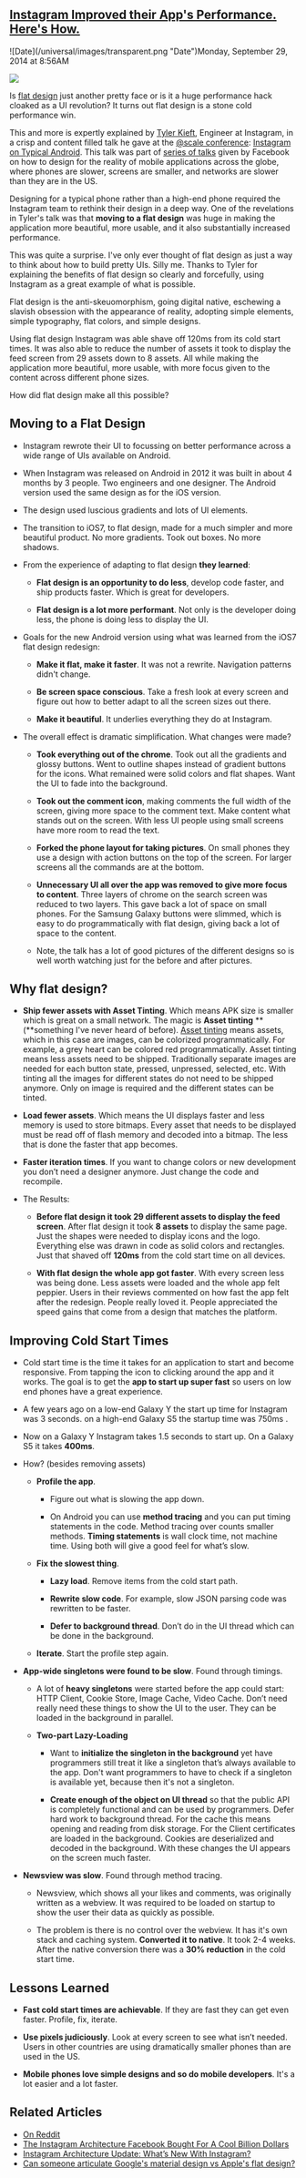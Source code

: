 ## [Instagram Improved their App's Performance. Here's How.](/blog/2014/9/29/instagram-improved-their-apps-performance-heres-how.html)

<div class="journal-entry-tag journal-entry-tag-post-title"><span class="posted-on">![Date](/universal/images/transparent.png "Date")Monday, September 29, 2014 at 8:56AM</span></div>

<div class="body">

![](http://farm8.staticflickr.com/7011/6464246201_bddb8c499e_o.jpg)

Is [flat design](http://en.wikipedia.org/wiki/Flat_UI_Design) just another pretty face or is it a huge performance hack cloaked as a UI revolution? It turns out flat design is a stone cold performance win.

This and more is expertly explained by [Tyler Kieft](http://tylerkieft.com/), Engineer at Instagram, in a crisp and content filled talk he gave at the [@scale conference](http://atscaleconference.com/): [Instagram on Typical Android](https://www.youtube.com/watch?v=GHTO2WKDO6I#t=8927). This talk was part of [series of talks](/blog/2014/9/22/how-facebook-makes-mobile-work-at-scale-for-all-phones-on-al.html) given by Facebook on how to design for the reality of mobile applications across the globe, where phones are slower, screens are smaller, and networks are slower than they are in the US.

Designing for a typical phone rather than a high-end phone required the Instagram team to rethink their design in a deep way. One of the revelations in Tyler's talk was that **moving to a flat design** was huge in making the application more beautiful, more usable, and it also substantially increased performance.

This was quite a surprise. I've only ever thought of flat design as just a way to think about how to build pretty UIs. Silly me. Thanks to Tyler for explaining the benefits of flat design so clearly and forcefully, using Instagram as a great example of what is possible.

Flat design is the anti-skeuomorphism, going digital native, eschewing a slavish obsession with the appearance of reality, adopting simple elements, simple typography, flat colors, and simple designs.

Using flat design Instagram was able shave off 120ms from its cold start times. It was also able to reduce the number of assets it took to display the feed screen from 29 assets down to 8 assets. All while making the application more beautiful, more usable, with more focus given to the content across different phone sizes.

How did flat design make all this possible? 

## Moving to a Flat Design

*   Instagram rewrote their UI to focussing on better performance across a wide range of UIs available on Android.

*   When Instagram was released on Android in 2012 it was built in about 4 months by 3 people. Two engineers and one designer. The Android version used the same design as for the iOS version.

*   The design used luscious gradients and lots of UI elements.

*   The transition to iOS7, to flat design, made for a much simpler and more beautiful product. No more gradients. Took out boxes. No more shadows. 

*   From the experience of adapting to flat design **they learned**:

    *   **Flat design is an opportunity to do less**, develop code faster, and ship products faster. Which is great for developers.

    *   **Flat design is a lot more performant**. Not only is the developer doing less, the phone is doing less to display the UI.

*   Goals for the new Android version using what was learned from the iOS7 flat design redesign:

    *   **Make it flat, make it faster**. It was not a rewrite. Navigation patterns didn't change.

    *   **Be screen space conscious**. Take a fresh look at every screen and figure out how to better adapt to all the screen sizes out there.

    *   **Make it beautiful**. It underlies everything they do at Instagram.

*   The overall effect is dramatic simplification. What changes were made? 

    *   **Took everything out of the chrome**. Took out all the gradients and glossy buttons. Went to outline shapes instead of gradient buttons for the icons. What remained were solid colors and flat shapes. Want the UI to fade into the background. 

    *   **Took out the comment icon**, making comments the full width of the screen, giving more space to the comment text. Make content what stands out on the screen. With less UI people using small screens have more room to read the text.

    *   **Forked the phone layout for taking pictures**. On small phones they use a design with action buttons on the top of the screen. For larger screens all the commands are at the bottom.

    *   **Unnecessary UI all over the app was removed to give more focus to content**. Three layers of chrome on the search screen was reduced to two layers. This gave back a lot of space on small phones. For the Samsung Galaxy buttons were slimmed, which is easy to do programmatically with flat design, giving back a lot of space to the content.

    *   Note, the talk has a lot of good pictures of the different designs so is well worth watching just for the before and after pictures.

## Why flat design?

*   **Ship fewer assets with Asset Tinting**. Which means APK size is smaller which is great on a small network. The magic is **Asset tinting** **(**something I've never heard of before). [Asset tinting](http://blog.danlew.net/2014/08/18/fast-android-asset-theming-with-colorfilter/) means assets, which in this case are images, can be colorized programmatically. For example, a grey heart can be colored red programmatically. Asset tinting means less assets need to be shipped. Traditionally separate images are needed for each button state, pressed, unpressed, selected, etc. With tinting all the images for different states do not need to be shipped anymore. Only on image is required and the different states can be tinted.

*   **Load fewer assets**. Which means the UI displays faster and less memory is used to store bitmaps. Every asset that needs to be displayed must be read off of flash memory and decoded into a bitmap. The less that is done the faster that app becomes.

*   **Faster iteration times**. If you want to change colors or new development you don’t need a designer anymore. Just change the code and recompile.

*   The Results:

    *   **Before flat design it took 29 different assets to display the feed screen**. After flat design it took **8 assets** to display the same page. Just the shapes were needed to display icons and the logo. Everything else was drawn in code as solid colors and rectangles. Just that shaved off **120ms** from the cold start time on all devices.

    *   **With flat design the whole app got faster**. With every screen less was being done. Less assets were loaded and the whole app felt peppier. Users in their reviews commented on how fast the app felt after the redesign. People really loved it. People appreciated the speed gains that come from a design that matches the platform.

## Improving Cold Start Times

*   Cold start time is the time it takes for an application to start and become responsive. From tapping the icon to clicking around the app and it works. The goal is to get the **app to start up super fast** so users on low end phones have a great experience.

*   A few years ago on a low-end Galaxy Y the start up time for Instagram was 3 seconds. on a high-end Galaxy S5 the startup time was 750ms .

*   Now on a Galaxy Y Instagram takes 1.5 seconds to start up. On a Galaxy S5 it takes **400ms**.

*   How? (besides removing assets)

    *   **Profile the app**.

        *   Figure out what is slowing the app down.

        *   On Android you can use **method tracing** and you can put timing statements in the code. Method tracing over counts smaller methods. **Timing statements** is wall clock time, not machine time. Using both will give a good feel for what’s slow.

    *   **Fix the slowest thing**.

        *   **Lazy load**. Remove items from the cold start path.

        *   **Rewrite slow code**. For example, slow JSON parsing code was rewritten to be faster.

        *   **Defer to background thread**. Don’t do in the UI thread which can be done in the background.

    *   **Iterate**. Start the profile step again.

*   **App-wide singletons were found to be slow**. Found through timings.

    *   A lot of **heavy singletons** were started before the app could start: HTTP Client, Cookie Store, Image Cache, Video Cache. Don’t need really need these things to show the UI to the user. They can be loaded in the background in parallel. 

    *   **Two-part Lazy-Loading**

        *   Want to **initialize the singleton in the background** yet have programmers still treat it like a singleton that’s always available to the app. Don't want programmers to have to check if a singleton is available yet, because then it's not a singleton.

        *   **Create enough of the object on UI thread** so that the public API is completely functional and can be used by programmers. Defer hard work to background thread. For the cache this means opening and reading from disk storage. For the Client certificates are loaded in the background. Cookies are deserialized and decoded in the background. With these changes the UI appears on the screen much faster.

*   **Newsview was slow**. Found through method tracing.

    *   Newsview, which shows all your likes and comments, was originally written as a webview. It was required to be loaded on startup to show the user their data as quickly as possible. 

    *   The problem is there is no control over the webview. It has it's own stack and caching system. **Converted it to native**. It took 2-4 weeks. After the native conversion there was a **30% reduction** in the cold start time.

## Lessons Learned

*   **Fast cold start times are achievable**. If they are fast they can get even faster. Profile, fix, iterate.

*   **Use pixels judiciously**. Look at every screen to see what isn’t needed. Users in other countries are using dramatically smaller phones than are used in the US.

*   **Mobile phones love simple designs and so do mobile developers**. It's a lot easier and a lot faster.

## Related Articles

*   [On Reddit](http://www.reddit.com/r/programming/comments/2iqfr7/how_instagram_improves_their_apps_performance/)
*   [The Instagram Architecture Facebook Bought For A Cool Billion Dollars](http://highscalability.com/blog/2012/4/9/the-instagram-architecture-facebook-bought-for-a-cool-billio.html)
*   [Instagram Architecture Update: What’s New With Instagram?](http://highscalability.com/blog/2012/4/16/instagram-architecture-update-whats-new-with-instagram.html)
*   [Can someone articulate Google's material design vs Apple's flat design?](http://www.quora.com/Can-someone-articulate-Googles-material-design-vs-Apples-flat-design)

</div>